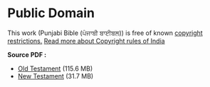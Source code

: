 Public Domain
==
This work (Punjabi Bible (ਪੰਜਾਬੀ ਬਾਈਬਲ)) is free of known [copyright restrictions.](https://en.wikipedia.org/wiki/Copyright_law_of_India)
[Read more about Copyright rules of India](http://copyright.gov.in/documents/copyrightrules1957.pdf)

**Source PDF :**

- [Old Testament](https://ia801502.us.archive.org/16/items/PunjabiBible_OldTestament/Punjabi%20Bible%20OT_%20Full.pdf) (115.6 MB)
- [New Testament](https://ia800205.us.archive.org/3/items/PunjabiBible_NewTestament/Punjabi%20Bible_New%20Testament.pdf) (31.7 MB)

